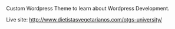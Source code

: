 Custom Wordpress Theme to learn about Wordpress Development.

Live site: http://www.dietistasvegetarianos.com/otgs-university/
